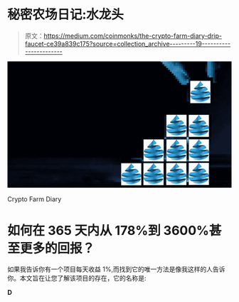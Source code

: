 # 秘密农场日记:水龙头

> 原文：<https://medium.com/coinmonks/the-crypto-farm-diary-drip-faucet-ce39a839c175?source=collection_archive---------19----------------------->

![](img/250df1b417e43d2e328af8f5c45cc975.png)

Crypto Farm Diary

# 如何在 365 天内从 178%到 3600%甚至更多的回报？

如果我告诉你有一个项目每天收益 1%,而找到它的唯一方法是像我这样的人告诉你。本文旨在让您了解该项目的存在，它的名称是:

**D**